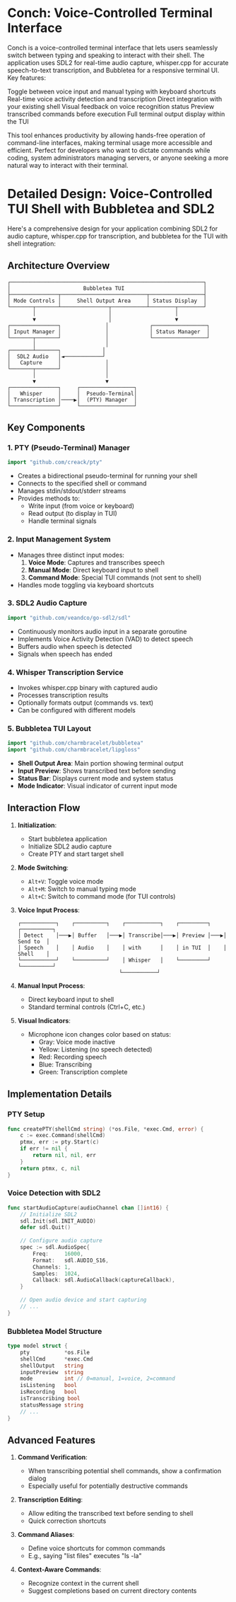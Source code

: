 # Conch: Voice-Controlled Terminal Interface

Conch is a voice-controlled terminal interface that lets users seamlessly switch between typing and speaking to interact with their shell. The application uses SDL2 for real-time audio capture, whisper.cpp for accurate speech-to-text transcription, and Bubbletea for a responsive terminal UI.
Key features:

Toggle between voice input and manual typing with keyboard shortcuts
Real-time voice activity detection and transcription
Direct integration with your existing shell
Visual feedback on voice recognition status
Preview transcribed commands before execution
Full terminal output display within the TUI

This tool enhances productivity by allowing hands-free operation of command-line interfaces, making terminal usage more accessible and efficient. Perfect for developers who want to dictate commands while coding, system administrators managing servers, or anyone seeking a more natural way to interact with their terminal.

# Detailed Design: Voice-Controlled TUI Shell with Bubbletea and SDL2

Here's a comprehensive design for your application combining SDL2 for audio capture, whisper.cpp for transcription, and bubbletea for the TUI with shell integration:

## Architecture Overview

```
┌─────────────────────────────────────────────────────────────┐
│                       Bubbletea TUI                         │
├───────────────┬───────────────────────────┬─────────────────┤
│ Mode Controls │     Shell Output Area     │ Status Display  │
└───────┬───────┴───────────────┬───────────┴────────┬────────┘
        │                       │                    │
        ▼                       │                    ▼
┌───────────────┐              │             ┌─────────────────┐
│ Input Manager │              │             │ Status Manager  │
└───────┬───────┘              │             └─────────────────┘
        │                      │
┌───────┴───────┐             │
│  SDL2 Audio   │◄────────────┘
│   Capture     │              │
└───────┬───────┘              │
        │                      │
        ▼                      ▼
┌───────────────┐     ┌─────────────────┐
│   Whisper     │     │  Pseudo-Terminal│
│ Transcription │────▶│  (PTY) Manager  │
└───────────────┘     └─────────────────┘
```

## Key Components

### 1. PTY (Pseudo-Terminal) Manager
```go
import "github.com/creack/pty"
```

- Creates a bidirectional pseudo-terminal for running your shell
- Connects to the specified shell or command
- Manages stdin/stdout/stderr streams
- Provides methods to:
  - Write input (from voice or keyboard)
  - Read output (to display in TUI)
  - Handle terminal signals

### 2. Input Management System
- Manages three distinct input modes:
  1. **Voice Mode**: Captures and transcribes speech
  2. **Manual Mode**: Direct keyboard input to shell
  3. **Command Mode**: Special TUI commands (not sent to shell)
- Handles mode toggling via keyboard shortcuts

### 3. SDL2 Audio Capture
```go
import "github.com/veandco/go-sdl2/sdl"
```

- Continuously monitors audio input in a separate goroutine
- Implements Voice Activity Detection (VAD) to detect speech
- Buffers audio when speech is detected
- Signals when speech has ended

### 4. Whisper Transcription Service
- Invokes whisper.cpp binary with captured audio
- Processes transcription results
- Optionally formats output (commands vs. text)
- Can be configured with different models

### 5. Bubbletea TUI Layout
```go
import "github.com/charmbracelet/bubbletea"
import "github.com/charmbracelet/lipgloss"
```

- **Shell Output Area**: Main portion showing terminal output
- **Input Preview**: Shows transcribed text before sending
- **Status Bar**: Displays current mode and system status
- **Mode Indicator**: Visual indicator of current input mode

## Interaction Flow

1. **Initialization**:
   - Start bubbletea application
   - Initialize SDL2 audio capture
   - Create PTY and start target shell

2. **Mode Switching**:
   - `Alt+V`: Toggle voice mode
   - `Alt+M`: Switch to manual typing mode
   - `Alt+C`: Switch to command mode (for TUI controls)

3. **Voice Input Process**:
   ```
   ┌───────────┐    ┌──────────┐    ┌───────────┐    ┌─────────┐    ┌──────────┐
   │ Detect    │───▶│ Buffer   │───▶│ Transcribe│───▶│ Preview │───▶│ Send to  │
   │ Speech    │    │ Audio    │    │ with      │    │ in TUI  │    │ Shell    │
   └───────────┘    └──────────┘    │ Whisper   │    └─────────┘    └──────────┘
                                   └───────────┘
   ```

4. **Manual Input Process**:
   - Direct keyboard input to shell
   - Standard terminal controls (Ctrl+C, etc.)

5. **Visual Indicators**:
   - Microphone icon changes color based on status:
     - Gray: Voice mode inactive
     - Yellow: Listening (no speech detected)
     - Red: Recording speech
     - Blue: Transcribing
     - Green: Transcription complete

## Implementation Details

### PTY Setup
```go
func createPTY(shellCmd string) (*os.File, *exec.Cmd, error) {
    c := exec.Command(shellCmd)
    ptmx, err := pty.Start(c)
    if err != nil {
        return nil, nil, err
    }
    return ptmx, c, nil
}
```

### Voice Detection with SDL2
```go
func startAudioCapture(audioChannel chan []int16) {
    // Initialize SDL2
    sdl.Init(sdl.INIT_AUDIO)
    defer sdl.Quit()
    
    // Configure audio capture
    spec := sdl.AudioSpec{
        Freq:     16000,
        Format:   sdl.AUDIO_S16,
        Channels: 1,
        Samples:  1024,
        Callback: sdl.AudioCallback(captureCallback),
    }
    
    // Open audio device and start capturing
    // ...
}
```

### Bubbletea Model Structure
```go
type model struct {
    pty           *os.File
    shellCmd      *exec.Cmd
    shellOutput   string
    inputPreview  string
    mode          int // 0=manual, 1=voice, 2=command
    isListening   bool
    isRecording   bool
    isTranscribing bool
    statusMessage string
    // ...
}
```

## Advanced Features

1. **Command Verification**:
   - When transcribing potential shell commands, show a confirmation dialog
   - Especially useful for potentially destructive commands

2. **Transcription Editing**:
   - Allow editing the transcribed text before sending to shell
   - Quick correction shortcuts

3. **Command Aliases**:
   - Define voice shortcuts for common commands
   - E.g., saying "list files" executes "ls -la"

4. **Context-Aware Commands**:
   - Recognize context in the current shell
   - Suggest completions based on current directory contents

